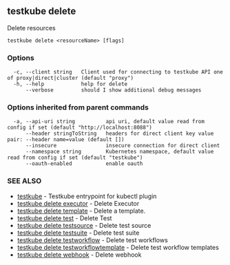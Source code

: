 ## testkube delete

Delete resources

```
testkube delete <resourceName> [flags]
```

### Options

```
  -c, --client string   Client used for connecting to testkube API one of proxy|direct|cluster (default "proxy")
  -h, --help            help for delete
      --verbose         should I show additional debug messages
```

### Options inherited from parent commands

```
  -a, --api-uri string          api uri, default value read from config if set (default "http://localhost:8088")
      --header stringToString   headers for direct client key value pair: --header name=value (default [])
      --insecure                insecure connection for direct client
      --namespace string        Kubernetes namespace, default value read from config if set (default "testkube")
      --oauth-enabled           enable oauth
```

### SEE ALSO

* [testkube](testkube.md)	 - Testkube entrypoint for kubectl plugin
* [testkube delete executor](testkube_delete_executor.md)	 - Delete Executor
* [testkube delete template](testkube_delete_template.md)	 - Delete a template.
* [testkube delete test](testkube_delete_test.md)	 - Delete Test
* [testkube delete testsource](testkube_delete_testsource.md)	 - Delete test source
* [testkube delete testsuite](testkube_delete_testsuite.md)	 - Delete test suite
* [testkube delete testworkflow](testkube_delete_testworkflow.md)	 - Delete test workflows
* [testkube delete testworkflowtemplate](testkube_delete_testworkflowtemplate.md)	 - Delete test workflow templates
* [testkube delete webhook](testkube_delete_webhook.md)	 - Delete webhook

